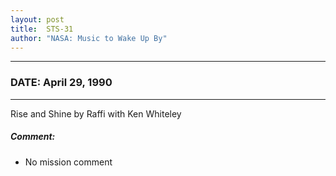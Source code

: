 ```yaml
---
layout: post
title:  STS-31
author: "NASA: Music to Wake Up By"
---
```


----
### DATE: April 29, 1990
----
Rise and Shine by Raffi with Ken Whiteley

##### Comment:
* No mission comment
